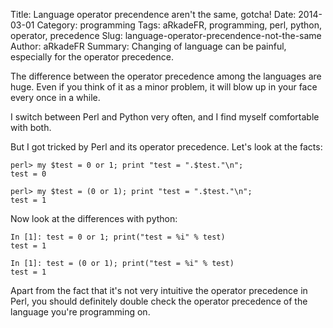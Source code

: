 Title: Language operator precendence aren't the same, gotcha!
Date: 2014-03-01
Category: programming
Tags: aRkadeFR, programming, perl, python, operator, precedence
Slug: language-operator-precendence-not-the-same
Author: aRkadeFR
Summary: Changing of language can be painful, especially for the operator precedence.

The difference between the operator precedence among the languages
are huge. Even if you think of it as a minor problem, it will blow up 
in your face every once in a while.

I switch between Perl and Python very often, and I find myself
comfortable with both.

But I got tricked by Perl and its operator precedence. Let's look
at the facts:

    perl> my $test = 0 or 1; print "test = ".$test."\n";
    test = 0

    perl> my $test = (0 or 1); print "test = ".$test."\n";
    test = 1

Now look at the differences with python:
    
    In [1]: test = 0 or 1; print("test = %i" % test)
    test = 1

    In [1]: test = (0 or 1); print("test = %i" % test)
    test = 1

Apart from the fact that it's not very intuitive the operator
precedence in Perl, you should definitely double check the
operator precedence of the language you're programming on.
